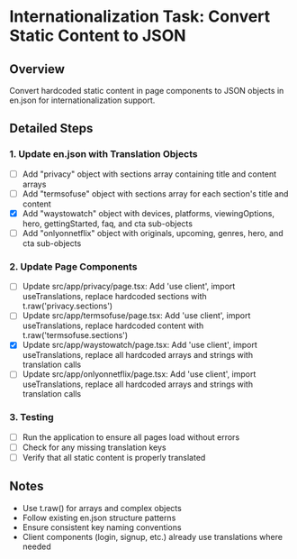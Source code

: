 # Internationalization Task: Convert Static Content to JSON

## Overview
Convert hardcoded static content in page components to JSON objects in en.json for internationalization support.

## Detailed Steps

### 1. Update en.json with Translation Objects
- [ ] Add "privacy" object with sections array containing title and content arrays
- [ ] Add "termsofuse" object with sections array for each section's title and content
- [x] Add "waystowatch" object with devices, platforms, viewingOptions, hero, gettingStarted, faq, and cta sub-objects
- [ ] Add "onlyonnetflix" object with originals, upcoming, genres, hero, and cta sub-objects

### 2. Update Page Components
- [ ] Update src/app/privacy/page.tsx: Add 'use client', import useTranslations, replace hardcoded sections with t.raw('privacy.sections')
- [ ] Update src/app/termsofuse/page.tsx: Add 'use client', import useTranslations, replace hardcoded content with t.raw('termsofuse.sections')
- [x] Update src/app/waystowatch/page.tsx: Add 'use client', import useTranslations, replace all hardcoded arrays and strings with translation calls
- [ ] Update src/app/onlyonnetflix/page.tsx: Add 'use client', import useTranslations, replace all hardcoded arrays and strings with translation calls

### 3. Testing
- [ ] Run the application to ensure all pages load without errors
- [ ] Check for any missing translation keys
- [ ] Verify that all static content is properly translated

## Notes
- Use t.raw() for arrays and complex objects
- Follow existing en.json structure patterns
- Ensure consistent key naming conventions
- Client components (login, signup, etc.) already use translations where needed
